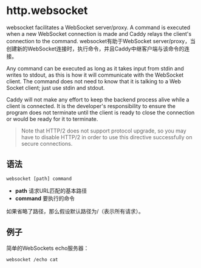# http.websocket
websocket facilitates a WebSocket server/proxy. A command is executed when a new WebSocket connection is made and Caddy relays the client's connection to the command.
websocket有助于WebSocket server/proxy，当创建新的WebSocket连接时，执行命令，并且Caddy中继客户端与该命令的连接。

Any command can be executed as long as it takes input from stdin and writes to stdout, as this is how it will communicate with the WebSocket client. The command does not need to know that it is talking to a Web Socket client; just use stdin and stdout.

Caddy will not make any effort to keep the backend process alive while a client is connected. It is the developer's responsibility to ensure the program does not terminate until the client is ready to close the connection or would be ready for it to terminate.

> Note that HTTP/2 does not support protocol upgrade, so you may have to disable HTTP/2 in order to use this directive successfully on secure connections.

## 语法
```
websocket [path] command
```
*  **path** 请求URL匹配的基本路径
*  **command** 要执行的命令

如果省略了路径，那么假设默认路径为/（表示所有请求）。

## 例子
简单的WebSockets echo服务器：
```
websocket /echo cat
```